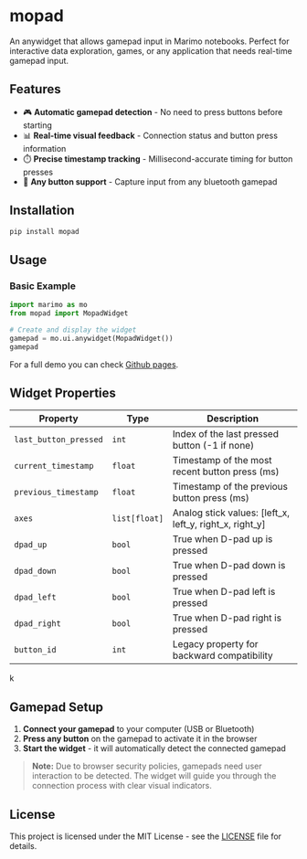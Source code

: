# mopad

An anywidget that allows gamepad input in Marimo notebooks. Perfect for interactive data exploration, games, or any application that needs real-time gamepad input.

## Features

- 🎮 **Automatic gamepad detection** - No need to press buttons before starting
- 📊 **Real-time visual feedback** - Connection status and button press information  
- ⏱️ **Precise timestamp tracking** - Millisecond-accurate timing for button presses
- 🔗 **Any button support** - Capture input from any bluetooth gamepad

## Installation

```bash
pip install mopad
```

## Usage

### Basic Example

```python
import marimo as mo
from mopad import MopadWidget

# Create and display the widget
gamepad = mo.ui.anywidget(MopadWidget())
gamepad
```

For a full demo you can check [Github pages](https://koaning.github.io/mopad/).

## Widget Properties

| Property | Type | Description |
|----------|------|-------------|
| `last_button_pressed` | `int` | Index of the last pressed button (-1 if none) |
| `current_timestamp` | `float` | Timestamp of the most recent button press (ms) |
| `previous_timestamp` | `float` | Timestamp of the previous button press (ms) |
| `axes` | `list[float]` | Analog stick values: [left_x, left_y, right_x, right_y] |
| `dpad_up` | `bool` | True when D-pad up is pressed |
| `dpad_down` | `bool` | True when D-pad down is pressed |
| `dpad_left` | `bool` | True when D-pad left is pressed |
| `dpad_right` | `bool` | True when D-pad right is pressed |
| `button_id` | `int` | Legacy property for backward compatibility |
k
## Gamepad Setup

1. **Connect your gamepad** to your computer (USB or Bluetooth)
2. **Press any button** on the gamepad to activate it in the browser
3. **Start the widget** - it will automatically detect the connected gamepad

> **Note:** Due to browser security policies, gamepads need user interaction to be detected. The widget will guide you through the connection process with clear visual indicators.


## License

This project is licensed under the MIT License - see the [LICENSE](LICENSE) file for details.